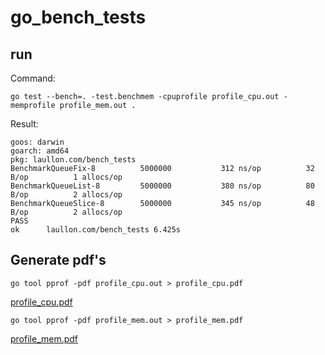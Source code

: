 # go_bench_tests

## run
Command:
```
go test --bench=. -test.benchmem -cpuprofile profile_cpu.out -memprofile profile_mem.out .
```

Result:
```
goos: darwin
goarch: amd64
pkg: laullon.com/bench_tests
BenchmarkQueueFix-8     	 5000000	       312 ns/op	      32 B/op	       1 allocs/op
BenchmarkQueueList-8    	 5000000	       380 ns/op	      80 B/op	       2 allocs/op
BenchmarkQueueSlice-8   	 5000000	       345 ns/op	      48 B/op	       2 allocs/op
PASS
ok  	laullon.com/bench_tests	6.425s
```

## Generate pdf's

```
go tool pprof -pdf profile_cpu.out > profile_cpu.pdf
```

[profile_cpu.pdf](https://github.com/laullon/go_bench_tests/blob/master/profile_cpu.pdf)

```
go tool pprof -pdf profile_mem.out > profile_mem.pdf
```

[profile_mem.pdf](https://github.com/laullon/go_bench_tests/blob/master/profile_mem.pdf)
